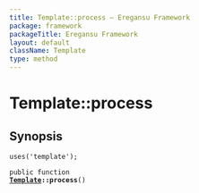 ```yaml
---
title: Template::process — Eregansu Framework
package: framework
packageTitle: Eregansu Framework
layout: default
className: Template
type: method
---
```


# Template::process

## Synopsis

<code>uses('template');</code>

<code>public function <b><a href="Template">Template</a>::process</b>()</code>

